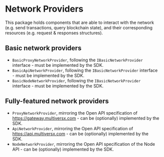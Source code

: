 # Network Providers

This package holds components that are able to interact with the network (e.g. send transactions, query blockchain state), and their corresponding resources (e.g. request & responses structures).

## Basic network providers

- `BasicProxyNetworkProvider`, following the `IBasicNetworkProvider` interface - must be implemented by the SDK.
- `BasicApiNetworkProvider`, following the `IBasicNetworkProvider` interface - must be implemented by the SDK.
- `BasicNodeNetworkProvider`, following the `IBasicNetworkProvider` interface - must be implemented by the SDK.

## Fully-featured network providers

- `ProxyNetworkProvider`, mirroring the Open API specification of https://gateway.multiversx.com - can be (optionally) implemented by the SDK.
- `ApiNetworkProvider`, mirroring the Open API specification of https://api.multiversx.com - can be (optionally) implemented by the SDK.
- `NodeNetworkProvider`, mirroring the Open API specification of the Node API - can be (optionally) implemented by the SDK.
